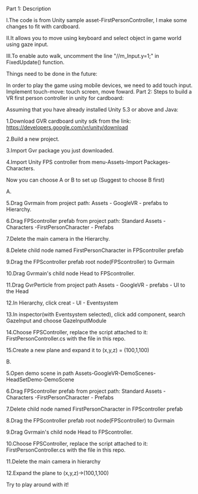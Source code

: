 Part 1: Description

I.The code is from Unity sample asset-FirstPersonController, I make some changes to fit with cardboard.

II.It allows you to move using keyboard and select object in game world using gaze input.

III.To enable auto walk, uncomment the line "//m_Input.y=1;" in FixedUpdate() function.

Things need to be done in the future:

In order to play the game using mobile devices, we need to add touch input.
Implement touch-move: touch screen, move foward.
Part 2:
Steps to build a VR first person controller in unity for cardboard:

Assuming that you have already installed Unity 5.3 or above and Java:

1.Download GVR cardboard unity sdk from the link: https://developers.google.com/vr/unity/download

2.Build a new project.

3.Import Gvr package you just downloaded.

4.Import Unity FPS controller from menu-Assets-Import Packages-Characters.

Now you can choose A or B to set up (Suggest to choose B first)

A.

5.Drag Gvrmain from project path: Assets - GoogleVR - prefabs to Hierarchy.

6.Drag FPScontroller prefab from project path: Standard Assets - Characters -FirstPersonCharacter - Prefabs

7.Delete the main camera in the Hierarchy.

8.Delete child node named FirstPersonCharacter in FPScontroller prefab

9.Drag the FPScontroller prefab root node(FPScontroller) to Gvrmain

10.Drag Gvrmain's child node Head to FPScontroller.

11.Drag GvrPerticle from project path Assets - GoogleVR - prefabs - UI to the Head

12.In Hierarchy, click creat - UI - Eventsystem

13.In inspector(with Eventsystem selected), click add component, search GazeInput and choose GazeInputModule

14.Choose FPSController, replace the script attached to it: FirstPersonController.cs with the file in this repo.

15.Create a new plane and expand it to (x,y,z) = (100,1,100)

B.

5.Open demo scene in path Assets-GoogleVR-DemoScenes-HeadSetDemo-DemoScene

6.Drag FPScontroller prefab from project path: Standard Assets - Characters -FirstPersonCharacter - Prefabs

7.Delete child node named FirstPersonCharacter in FPScontroller prefab

8.Drag the FPScontroller prefab root node(FPScontroller) to Gvrmain

9.Drag Gvrmain's child node Head to FPScontroller.

10.Choose FPSController, replace the script attached to it: FirstPersonController.cs with the file in this repo.

11.Delete the main camera in hierarchy

12.Expand the plane to (x,y,z)->(100,1,100)


Try to play around with it!
